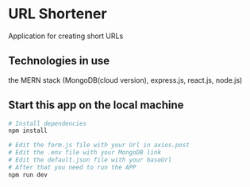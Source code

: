 # URL Shortener
Application for creating short URLs

## Technologies in use
the MERN stack (MongoDB(cloud version), express.js, react.js, node.js)

## Start this app on the local machine
```bash
# Install dependencies
npm install

# Edit the form.js file with your Url in axios.post
# Edit the .env file with your MongoDB link
# Edit the default.json file with your baseUrl
# After that you need to run the APP
npm run dev
```
